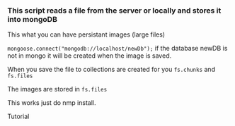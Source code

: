 
### This script reads a file from the server or locally and stores it into mongoDB
This what you can have persistant images (large files)

`mongoose.connect("mongodb://localhost/newDb");`
if the database newDB is not in mongo it will be created when the image is saved.

When you save the file to collections are created for you `fs.chunks` and `fs.files`

The images are stored in `fs.files`

This works just do nmp install.

Tutorial
